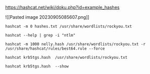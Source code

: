 https://hashcat.net/wiki/doku.php?id=example_hashes

![[Pasted image 20230905085607.png]]

```
hashcat -m 0 hashes.txt /usr/share/wordlists/rockyou.txt
```

```
hashcat --help | grep -i "ntlm"
```

```
hashcat -m 1000 nelly.hash /usr/share/wordlists/rockyou.txt -r /usr/share/hashcat/rules/best64.rule --force
```

```
hashcat krb5tgs.hash  /usr/share/wordlists/rockyou.txt
```

```
hashcat krb5tgs.hash  --show
```

